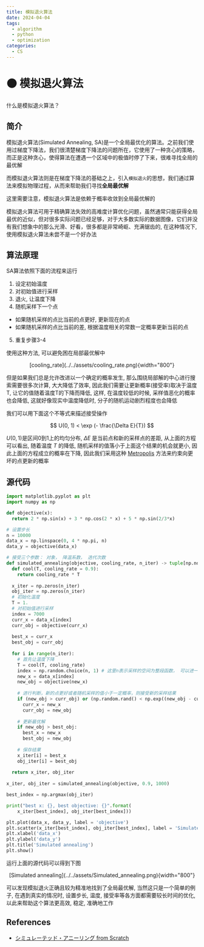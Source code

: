 ```yaml
---
title: 模拟退火算法
date: 2024-04-04
tags: 
  - algorithm
  - python
  - optimization
categories: 
  - CS
---
```


# 🟠 模拟退火算法

什么是模拟退火算法？

<!-- more -->

## 简介

模拟退火算法(Simulated Annealing, SA)是一个全局最优化的算法。之前我们使用过梯度下降法，我们很清楚梯度下降法的问题所在，它使用了一种贪心的策略，而正是这种贪心，使得算法在遭遇一个区域中的极值时停了下来，很难寻找全局的最优解

而模拟退火算法则是在梯度下降法的基础之上，引入`模拟退火`的思想，我们通过算法来模拟物理过程，从而来帮助我们寻找**全局最优解**

这里需要注意，模拟退火算法是依赖于概率收敛到全局最优解的

模拟退火算法可用于精确算法失效的高难度计算优化问题，虽然通常只能获得全局最优的近似，但对很多实际问题已经足够，对于大多数实际的数据图像，它们并没有我们想象中的那么光滑、好看，很多都是非常崎岖、充满锯齿的, 在这种情况下, 使用模拟退火算法未尝不是一个好办法

## 算法原理

SA算法依照下面的流程来运行

1. 设定初始温度
2. 对初始值进行采样
3. 退火, 让温度下降
4. 随机采样下一个点
  - 如果随机采样的点比当前的点更好, 更新现在的点
  - 如果随机采样的点比当前的差, 根据温度相关的常数一定概率更新当前的点
5. 重复步骤3-4

使用这种方法, 可以避免困在局部最优解中

<center>
[cooling_rate](../../assets/cooling_rate.png){width="800"}
</center>

但是如果我们总是允许改进以一个确定的概率发生, 那么围绕局部解的中心进行搜索需要很多次计算, 大大降低了效率, 因此我们需要让更新概率(接受率)取决于温度T, 让它的值随着温度T的下降而降低, 这样, 在温度较低的时候, 采样值恶化的概率也会降低, 这就好像现实中温度降低时, 分子的随机运动剧烈程度也会降低

我们可以用下面这个不等式来描述接受操作

$$
U(0, 1) < \exp (- \frac{\Delta E}{T})
$$

$U(0, 1)$是区间0到1上的均匀分布, $\Delta E$ 是当前点和新的采样点的差距, 从上面的方程可以看出, 随着温度 $T$ 的降低, 随机采样的值落小于上面这个结果的机会就更小, 因此上面的方程成立的概率在下降, 因此我们采用这种 [Metropolis](https://en.wikipedia.org/wiki/Monte_Carlo_method) 方法来约束向更坏的点更新的概率

## 源代码

```python title="模拟退火" linenums="1"
import matplotlib.pyplot as plt
import numpy as np

def objective(x):
  return 2 * np.sin(x) + 3 * np.cos(2 * x) + 5 * np.sin(2/3*x)

# 设置步长
n = 10000
data_x = np.linspace(0, 4 * np.pi, n)
data_y = objective(data_x)

# 接受三个参数： 对象， 降温系数， 迭代次数
def simulated_annealing(objective, cooling_rate, n_iter) -> tuple[np.ndarray, np.ndarray]:
  def cool(T, cooling_rate = 0.9):
    return cooling_rate * T
  
  x_iter = np.zeros(n_iter)
  obj_iter = np.zeros(n_iter)
  # 初始化温度
  T = 1.
  # 对初始值进行采样
  index = 7000
  curr_x = data_x[index]
  curr_obj = objective(curr_x)
  
  best_x = curr_x
  best_obj = curr_obj
  
  for i in range(n_iter):
    # 首先让温度下降
    T = cool(T, cooling_rate)
    index = np.random.choice(n, 1) # 这里n表示采样的空间为整段函数， 可以进一步优化
    new_x = data_x[index]
    new_obj = objective(new_x)
    
    # 进行判断，新的点更好或者随机采样的值小于一定概率，则接受新的采样结果
    if (new_obj > curr_obj) or (np.random.rand() < np.exp((new_obj - curr_obj) / T )):
      curr_x = new_x
      curr_obj = new_obj
      
    # 更新最优解
    if new_obj > best_obj:
      best_x = new_x
      best_obj = new_obj
      
    # 保存结果
    x_iter[i] = best_x
    obj_iter[i] = best_obj
    
  return x_iter, obj_iter
    
x_iter, obj_iter = simulated_annealing(objective, 0.9, 1000)

best_index = np.argmax(obj_iter)

print("best x: {}, best objective: {}".format(
    x_iter[best_index], obj_iter[best_index]))

plt.plot(data_x, data_y, label = 'objective')
plt.scatter(x_iter[best_index], obj_iter[best_index], label = 'Simulated annealing', color='red')
plt.xlabel('data_x')
plt.ylabel('data_y')
plt.title('Simulated annealing')
plt.show()
```

运行上面的源代码可以得到下图

<center>
[Simulated annealing](../../assets/Simulated_annealing.png){width="800"}
</center>

可以发现模拟退火正确且较为精准地找到了全局最优解, 当然这只是一个简单的例子, 在遇到真实的情况时, 设置步长, 温度, 接受率等各方面都需要较长时间的优化, 以此来帮助这个算法更高效, 稳定, 准确地工作

## References

- [シミュレーテッド・アニーリング from Scratch](https://qiita.com/meltyyyyy/items/096efb08fb4ec532c330)

